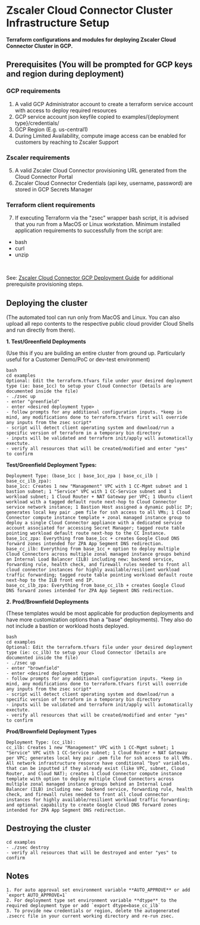 # Zscaler Cloud Connector Cluster Infrastructure Setup

**Terraform configurations and modules for deploying Zscaler Cloud Connector Cluster in GCP.**

## Prerequisites (You will be prompted for GCP keys and region during deployment)

### GCP requirements
1.  A valid GCP Administrator account to create a terraform service account with access to deploy required resources
2.  GCP service account json keyfile copied to examples/{deployment type}/credentials/
3.  GCP Region (E.g. us-central1)
4.  During Limited Availability, compute image access can be enabled for customers by reaching to Zscaler Support

### Zscaler requirements
5.  A valid Zscaler Cloud Connector provisioning URL generated from the Cloud Connector Portal
6.  Zscaler Cloud Connector Credentials (api key, username, password) are stored in GCP Secrets Manager

### **Terraform client requirements**
7. If executing Terraform via the "zsec" wrapper bash script, it is advised that you run from a MacOS or Linux workstation. Minimum installed application requirements to successfully from the script are:
- bash
- curl
- unzip
<br>

See: [Zscaler Cloud Connector GCP Deployment Guide](https://help.zscaler.com/cloud-branch-connector/deploying-zscaler-cloud-connector-google-cloud-platform) for additional prerequisite provisioning steps.

## Deploying the cluster
(The automated tool can run only from MacOS and Linux. You can also upload all repo contents to the respective public cloud provider Cloud Shells and run directly from there).   
 
**1. Test/Greenfield Deployments**

(Use this if you are building an entire cluster from ground up.
 Particularly useful for a Customer Demo/PoC or dev-test environment)

```
bash
cd examples
Optional: Edit the terraform.tfvars file under your desired deployment type (ie: base_1cc) to setup your Cloud Connector (Details are documented inside the file)
- ./zsec up
- enter "greenfield"
- enter <desired deployment type>
- follow prompts for any additional configuration inputs. *keep in mind, any modifications done to terraform.tfvars first will override any inputs from the zsec script*
- script will detect client operating system and download/run a specific version of terraform in a temporary bin directory
- inputs will be validated and terraform init/apply will automatically exectute.
- verify all resources that will be created/modified and enter "yes" to confirm
```

**Test/Greenfield Deployment Types:**

```
Deployment Type: (base_1cc | base_1cc_zpa | base_cc_ilb | base_cc_ilb_zpa):
base_1cc: Creates 1 new "Management" VPC with 1 CC-Mgmt subnet and 1 bastion subnet; 1 "Service" VPC with 1 CC-Service subnet and 1 workload subnet; 1 Cloud Router + NAT Gateway per VPC; 1 Ubuntu client workload with a tagged default route next-hop to Cloud Connector service network instance; 1 Bastion Host assigned a dynamic public IP; generates local key pair .pem file for ssh access to all VMs; 1 Cloud Connector compute instance template + zonal managed instance group to deploy a single Cloud Connector appliance with a dedicated service account associated for accessing Secret Manager; tagged route table pointing workload default route next-hop to the CC Instance.
base_1cc_zpa: Everything from base_1cc + creates Google Cloud DNS forward zones intended for ZPA App Segment DNS redirection.
base_cc_ilb: Everything from base_1cc + option to deploy multiple Cloud Connectors across multiple zonal managed instance groups behind an Internal Load Balancer (ILB) including new: backend service, forwarding rule, health check, and firewall rules needed to front all cloud connector instances for highly available/resilient workload traffic forwarding; tagged route table pointing workload default route next-hop to the ILB front end IP.
base_cc_ilb_zpa: Everything from base_cc_ilb + creates Google Cloud DNS forward zones intended for ZPA App Segment DNS redirection.
```

**2. Prod/Brownfield Deployments**

(These templates would be most applicable for production deployments and have more customization options than a "base" deployments). They also do not include a bastion or workload hosts deployed.

```
bash
cd examples
Optional: Edit the terraform.tfvars file under your desired deployment type (ie: cc_ilb) to setup your Cloud Connector (Details are documented inside the file)
- ./zsec up
- enter "brownfield"
- enter <desired deployment type>
- follow prompts for any additional configuration inputs. *keep in mind, any modifications done to terraform.tfvars first will override any inputs from the zsec script*
- script will detect client operating system and download/run a specific version of terraform in a temporary bin directory
- inputs will be validated and terraform init/apply will automatically exectute.
- verify all resources that will be created/modified and enter "yes" to confirm
```

**Prod/Brownfield Deployment Types**

```
Deployment Type: (cc_ilb):
cc_ilb: Creates 1 new "Management" VPC with 1 CC-Mgmt subnet; 1 "Service" VPC with 1 CC-Service subnet; 1 Cloud Router + NAT Gateway per VPC; generates local key pair .pem file for ssh access to all VMs. All network infrastructure resource have conditional "byo" variables, that can be inputted if they already exist (like VPC, subnet, Cloud Router, and Cloud NAT); creates 1 Cloud Connector compute instance template with option to deploy multiple Cloud Connectors across multiple zonal managed instance groups behind an Internal Load Balancer (ILB) including new: backend service, forwarding rule, health check, and firewall rules needed to front all cloud connector instances for highly available/resilient workload traffic forwarding; and optional capability to create Google Cloud DNS forward zones intended for ZPA App Segment DNS redirection.
```

## Destroying the cluster
```
cd examples
- ./zsec destroy
- verify all resources that will be destroyed and enter "yes" to confirm
```

## Notes
```
1. For auto approval set environment variable **AUTO_APPROVE** or add `export AUTO_APPROVE=1`
2. For deployment type set environment variable **dtype** to the required deployment type or add `export dtype=base_cc_ilb`
3. To provide new credentials or region, delete the autogenerated .zsecrc file in your current working directory and re-run zsec.
```
